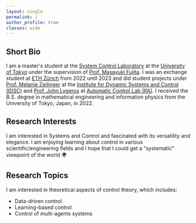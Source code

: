 ```yaml
---
layout: single
permalink: /
author_profile: true
classes: wide
---
```


<!-- # About me -->

## Short Bio

I am a master's student at the [System Control Laboratory](https://www.scl.ipc.i.u-tokyo.ac.jp) 
at the [University of Tokyo](https://www.u-tokyo.ac.jp/en/index.html) under the supervision of 
[Prof. Masayuki Fujita](http://www.fl.ctrl.titech.ac.jp/member/fujita/fujitae.html).
I was an exchange student at [ETH Zürich](https://ethz.ch/en.html) from 2022 until 2023 and
did student projects
under [Prof. Melanie Zeilinger](https://idsc.ethz.ch/the-institute/people/person-detail.MTQyNzM3.TGlzdC82MjMsMjA4ODk3NDEzOQ==.html) at the [Institute for Dynamic Systems and Control (IDSC)](https://idsc.ethz.ch/)
and [Prof. John Lygeros](https://control.ee.ethz.ch/people/profile.john-lygeros.html)
at [Automatic Control Lab (IfA)](https://control.ee.ethz.ch/).
I received the B.S. degree in mathematical engineering and information physics from the University of Tokyo, Japan, in 2022.


## Research Interests

I am interested in Systems and Control and fascinated with its versatility and elegance.
I am enjoying learning about control in various scientific/engineering fields and 
I hope that I could get a "systematic” viewpoint of the world 🌍

## Research Topics

I am interested in theoretical aspects of control theory, which includes:
- Data-driven control
- Learning-based control
- Control of multi-agents systems

<!-- The researches can be seen from [here](./researches). -->

